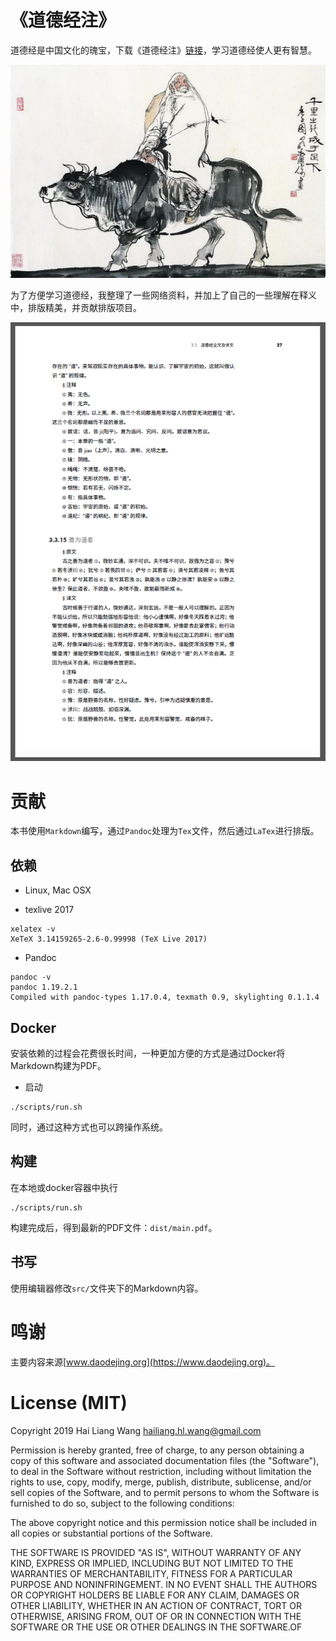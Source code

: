 # 《道德经注》

道德经是中国文化的瑰宝，下载《道德经注》[链接](https://github.com/Samurais/book-of-tao/raw/master/docs/book-of-tao.pdf)，学习道德经使人更有智慧。

<img src="./docs/laozi.jpeg" class="center" width="600">


为了方便学习道德经，我整理了一些网络资料，并加上了自己的一些理解在释义中，排版精美，并贡献排版项目。

<img src="./docs/sample.png" class="center" width="600">

# 贡献

本书使用`Markdown`编写，通过`Pandoc`处理为`Tex`文件，然后通过`LaTex`进行排版。

## 依赖

* Linux, Mac OSX

* texlive 2017

```
xelatex -v
XeTeX 3.14159265-2.6-0.99998 (TeX Live 2017)
```

* Pandoc

```
pandoc -v
pandoc 1.19.2.1
Compiled with pandoc-types 1.17.0.4, texmath 0.9, skylighting 0.1.1.4
```

## Docker

安装依赖的过程会花费很长时间，一种更加方便的方式是通过Docker将Markdown构建为PDF。

* 启动

```
./scripts/run.sh
```

同时，通过这种方式也可以跨操作系统。

## 构建

在本地或docker容器中执行

```
./scripts/run.sh
```

构建完成后，得到最新的PDF文件：`dist/main.pdf`。


## 书写

使用编辑器修改`src/`文件夹下的Markdown内容。

# 鸣谢

主要内容来源[www.daodejing.org](https://www.daodejing.org)。


# License (MIT)

Copyright 2019 Hai Liang Wang <hailiang.hl.wang@gmail.com> 

Permission is hereby granted, free of charge, to any person obtaining a copy of this software and associated documentation files (the "Software"), to deal in the Software without restriction, including without limitation the rights to use, copy, modify, merge, publish, distribute, sublicense, and/or sell copies of the Software, and to permit persons to whom the Software is furnished to do so, subject to the following conditions:

The above copyright notice and this permission notice shall be included in all copies or substantial portions of the Software.

THE SOFTWARE IS PROVIDED "AS IS", WITHOUT WARRANTY OF ANY KIND, EXPRESS OR IMPLIED, INCLUDING BUT NOT LIMITED TO THE WARRANTIES OF MERCHANTABILITY, FITNESS FOR A PARTICULAR PURPOSE AND NONINFRINGEMENT. IN NO EVENT SHALL THE AUTHORS OR COPYRIGHT HOLDERS BE LIABLE FOR ANY CLAIM, DAMAGES OR OTHER LIABILITY, WHETHER IN AN ACTION OF CONTRACT, TORT OR OTHERWISE, ARISING FROM, OUT OF OR IN CONNECTION WITH THE SOFTWARE OR THE USE OR OTHER DEALINGS IN THE SOFTWARE.OF


